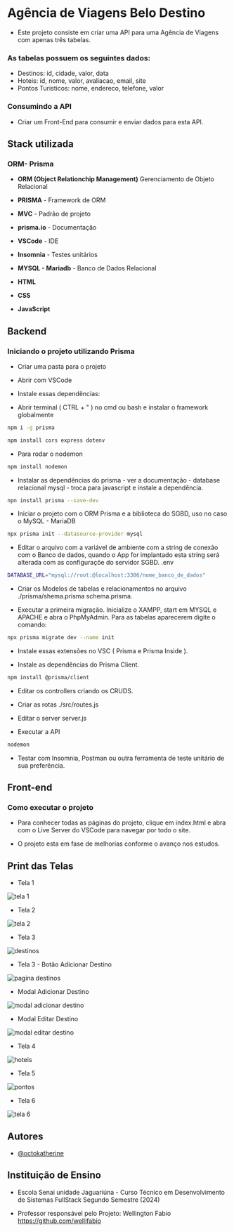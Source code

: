 # Agência de Viagens Belo Destino

- Este projeto consiste em criar uma API para uma Agência de Viagens com apenas três tabelas.

### As tabelas possuem os seguintes dados:

- Destinos: id, cidade, valor, data
- Hoteis: id, nome, valor, avaliacao, email, site
- Pontos Turisticos: nome, endereco, telefone, valor

### Consumindo a API

- Criar um Front-End para consumir e enviar dados para esta API.

## Stack utilizada

### ORM- Prisma

- **ORM (Object Relationchip Management)** Gerenciamento de Objeto Relacional

- **PRISMA** - Framework de ORM

- **MVC** - Padrão de projeto 

- **prisma.io** - Documentação 

- **VSCode** - IDE

- **Insomnia** - Testes unitários

- **MYSQL - Mariadb** - Banco de Dados Relacional

- **HTML**

- **CSS**

- **JavaScript**

## Backend

### Iniciando o projeto utilizando Prisma

- Criar uma pasta para o projeto

- Abrir com VSCode

- Instale essas dependências:

- Abrir terminal ( CTRL + " ) no cmd ou bash e instalar o framework globalmente

```bash
npm i -g prisma
```

```bash
npm install cors express dotenv
```

- Para rodar o nodemon

```bash
npm install nodemon
```

- Instalar as dependências do prisma - ver a documentação - database relacional mysql - troca para javascript e instale a dependência. 

```bash
npn install prisma --save-dev
```

- Iniciar o projeto com o ORM Prisma e a biblioteca do SGBD, uso no caso o MySQL - MariaDB

```bash
npx prisma init --datasource-provider mysql
```

-  Editar o arquivo com a variável de ambiente com a string de conexão com o Banco de dados, quando o App for implantado esta string será alterada com as configuraçõe do servidor SGBD.
.env

```bash
DATABASE_URL="mysql://root:@localhost:3306/nome_banco_de_dados"
```

- Criar os Modelos de tabelas e relacionamentos no arquivo ./prisma/shema.prisma 
schema.prisma.

- Executar a primeira migração. Inicialize o XAMPP, start em MYSQL e APACHE e abra o PhpMyAdmin. Para as tabelas aparecerem digite o comando:

```bash
npx prisma migrate dev --name init
```
- Instale essas extensões no VSC ( Prisma e Prisma Inside ).

- Instale as dependências do Prisma Client.

```bash
npm install @prisma/client
```

- Editar os controllers criando os CRUDS. 

- Criar as rotas
./src/routes.js

- Editar o server
server.js

- Executar a API

```bash
nodemon
```

- Testar com Insomnia, Postman ou outra ferramenta de teste unitário de sua preferência.

## Front-end

### Como executar o projeto

- Para conhecer todas as páginas do projeto, clique em index.html e abra com o Live Server do VSCode para navegar por todo o site.

- O projeto esta em fase de melhorias conforme o avanço nos estudos.

## Print das Telas

- Tela 1

![tela 1](https://github.com/Carla-coder/Agencia_Belo_Destino/assets/128012862/cafaaa72-5f45-4e12-8296-49462b7f1004)

- Tela 2

![tela 2](https://github.com/Carla-coder/Agencia_Belo_Destino/assets/128012862/121b985f-6864-4d5d-97fe-48ffbeaa60e3)

- Tela 3

![destinos](https://github.com/Carla-coder/Agencia_Belo_Destino/assets/128012862/d6eb7d9b-ad23-45da-8ea9-4085902eeec6)

- Tela 3 - Botão Adicionar Destino

![pagina destinos](https://github.com/Carla-coder/Agencia_Belo_Destino/assets/128012862/5d079ea9-0cd2-4976-b0f0-22ae9b775a04)

- Modal Adicionar Destino

![modal adicionar destino](https://github.com/Carla-coder/Agencia_Belo_Destino/assets/128012862/bebf57c9-952d-4d81-931c-5767f842dcb1)

- Modal Editar Destino

![modal editar destino](https://github.com/Carla-coder/Agencia_Belo_Destino/assets/128012862/d1f130d7-4817-402a-af03-4d11dcb8d3e6)

- Tela 4

![hoteis](https://github.com/Carla-coder/Agencia_Belo_Destino/assets/128012862/1d4ac067-3190-462c-8a09-2efa56a15b88)

- Tela 5

![pontos](https://github.com/Carla-coder/Agencia_Belo_Destino/assets/128012862/4e9161e8-ecb7-478e-9c4c-dabd738f1278)

- Tela 6

![tela 6](https://github.com/Carla-coder/Agencia_Belo_Destino/assets/128012862/e1e95722-0239-47c6-a44e-65faf84232bd)

## Autores

- [@octokatherine](https://www.github.com/Carla-coder)

## Instituição de Ensino

- Escola Senai unidade Jaguariúna - Curso Técnico em Desenvolvimento de Sistemas FullStack  Segundo Semestre (2024)

- Professor responsável pelo Projeto: Wellington Fabio https://github.com/wellifabio
